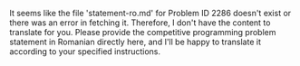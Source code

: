 It seems like the file 'statement-ro.md' for Problem ID 2286 doesn't exist or there was an error in fetching it. Therefore, I don't have the content to translate for you. Please provide the competitive programming problem statement in Romanian directly here, and I'll be happy to translate it according to your specified instructions.